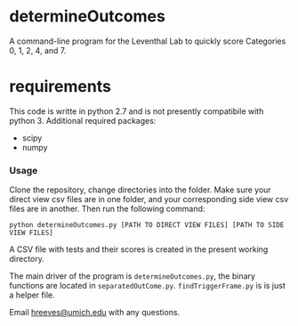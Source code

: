 # determineOutcomes

A command-line program for the Leventhal Lab to quickly score Categories 0, 1, 2, 4, and 7.

# requirements
This code is writte in python 2.7 and is not presently compatibile with python 3.
Additional required packages:
* scipy
* numpy

### Usage

Clone the repository, change directories into the folder. Make sure your direct view csv files are in one folder, and your corresponding side view csv files are in another. Then run the following command:

`python determineOutcomes.py [PATH TO DIRECT VIEW FILES] [PATH TO SIDE VIEW FILES]`

A CSV file with tests and their scores is created in the present working directory.

The main driver of the program is `determineOutcomes.py`, the binary functions are located in `separatedOutCome.py`. `findTriggerFrame.py` is is just a helper file. 


Email [hreeves@umich.edu](mailto:hreeves@umich.edu) with any questions.